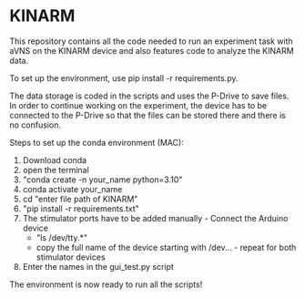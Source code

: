 # KINARM
This repository contains all the code needed to run an experiment task with aVNS on the KINARM device and also features code to analyze the KINARM data.

To set up the environment, use pip install -r requirements.py.

The data storage is coded in the scripts and uses the P-Drive to save files. In order to continue working on the experiment,
the device has to be connected to the P-Drive so that the files can be stored there and there is no confusion.

Steps to set up the conda environment (MAC):

  1.  Download conda
  2.  open the terminal
  3.  "conda create -n your_name python=3.10"
  4.  conda activate your_name
  5.  cd "enter file path of KINARM"
  6.  "pip install -r requirements.txt"
  7.  The stimulator ports have to be added manually
     - Connect the Arduino device
       - "ls /dev/tty.*"
       - copy the full name of the device starting with /dev...
     - repeat for both stimulator devices
  8. Enter the names in the gui_test.py script

The environment is now ready to run all the scripts!
